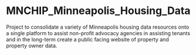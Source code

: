 # MNCHIP_Minneapolis_Housing_Data
Project to consolidate a variety of Minneapolis housing data resources onto a single platform to assist non-profit advocacy agencies in assisting tenants and in the long-term create a public facing website of property and property owner data.
